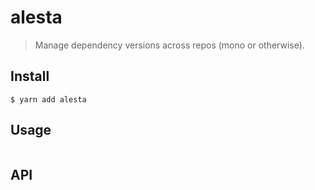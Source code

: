 # alesta

> Manage dependency versions across repos (mono or otherwise).


## Install

```
$ yarn add alesta
```


## Usage

```js

```


## API
